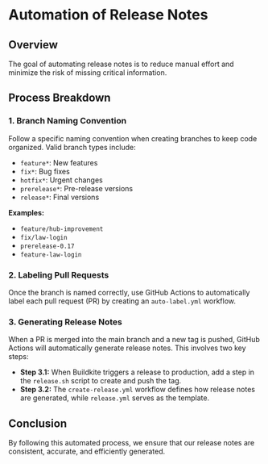 # Automation of Release Notes

## Overview
The goal of automating release notes is to reduce manual effort and minimize the risk of missing critical information.

## Process Breakdown

### 1. Branch Naming Convention
Follow a specific naming convention when creating branches to keep code organized. Valid branch types include:
- `feature*`: New features
- `fix*`: Bug fixes
- `hotfix*`: Urgent changes
- `prerelease*`: Pre-release versions
- `release*`: Final versions

**Examples:**
- `feature/hub-improvement`
- `fix/law-login`
- `prerelease-0.17`
- `feature-law-login`

### 2. Labeling Pull Requests
Once the branch is named correctly, use GitHub Actions to automatically label each pull request (PR) by creating an `auto-label.yml` workflow.

### 3. Generating Release Notes
When a PR is merged into the main branch and a new tag is pushed, GitHub Actions will automatically generate release notes. This involves two key steps:
- **Step 3.1:** When Buildkite triggers a release to production, add a step in the `release.sh` script to create and push the tag.
- **Step 3.2:** The `create-release.yml` workflow defines how release notes are generated, while `release.yml` serves as the template.

## Conclusion
By following this automated process, we ensure that our release notes are consistent, accurate, and efficiently generated.